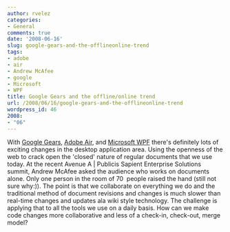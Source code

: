 ```yaml
---
author: rvelez
categories:
- General
comments: true
date: '2008-06-16'
slug: google-gears-and-the-offlineonline-trend
tags:
- adobe
- air
- Andrew McAfee
- google
- Microsoft
- WPF
title: Google Gears and the offline/online trend
url: /2008/06/16/google-gears-and-the-offlineonline-trend
wordpress_id: 46
2008:
- "06"
---
```



With [Google Gears](http://code.google.com/support/bin/answer.py?answer=69197&topic=11629), [Adobe Air](http://labs.adobe.com/technologies/air/), and [Microsoft WPF](http://msdn2.microsoft.com/en-us/netframework/aa663326.aspx) there's definitely lots of exciting changes in the desktop application area. Using the openness of the web to crack open the 'closed' nature of regular documents that we use today. At the recent Avenue A | Publicis Sapient Enterprise Solutions summit, Andrew McAfee asked the audience who works on documents alone. Only one person in the room of 70  people raised the hand (still not sure why:)). The point is that we collaborate on everything we do and the traditional method of document revisions and changes is much slower than real-time changes and updates ala wiki style technology. The challenge is applying that to all the tools we use on a daily basis. How can we make code changes more collaborative and less of a check-in, check-out, merge model?

